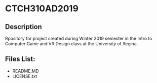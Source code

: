 # CTCH310AD2019

## Description
Rpository for project created during Winter 2019 semester in the Intro to Computer Game and VR Design class at the University of Regina.

## Files List:
- README.MD
- LICENSE.txt


